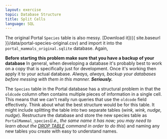 ```yaml
---
layout: exercise
topic: Database Structure
title: Split Cells
language: SQL
---
```


The original Portal `Species` table is also messy. [Download it]({{ site.baseurl }}/data/portal-species-original.csv)
and import it into the `portal_mammals_original.sqlite` database. Again,
 
**Before starting this problem make sure that you have a backup of your database** In general, when developing a database it's probably 
best to work on a copy that is specifically just for development. Once it's working then apply it to your actual database. *Always, always, backup your databases before messing with them in this manner. 
**Seriously.***

The `Species` table in the Portal database has a structural problem in that the
`oldcode` column often contains multiple pieces of information in a single
cell. This means that we can't really run queries that use the `oldcode` field
effectively. Think about what the best structure would be for this table. It
might include splitting the table into two separate tables (*wink, wink, nudge,
nudge*). Restructure the database and store the new species table as
`PortalMammal_species`(*i.e., the same name it has now; you may need to learn
about the [DROP TABLE](https://www.w3schools.com/sql/sql_drop_table.asp) command in
order to do this*) and naming any new tables you create with easy to understand
names.
